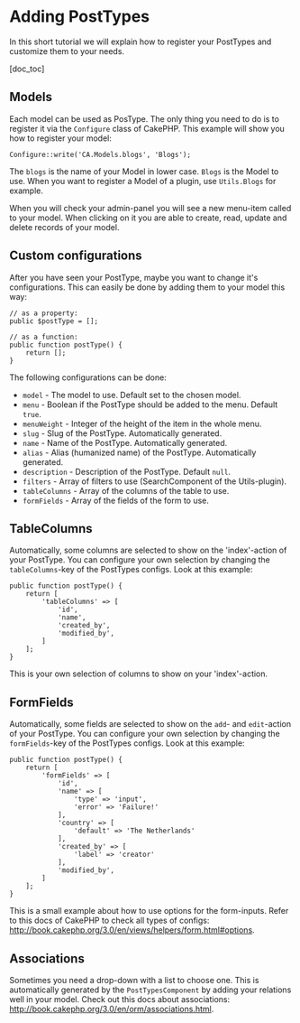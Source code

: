 Adding PostTypes
================

In this short tutorial we will explain how to register your PostTypes and customize them to your needs.

[doc_toc]

Models
------

Each model can be used as PosType. The only thing you need to do is to register it via the `Configure` class of CakePHP.
This example will show you how to register your model:

    Configure::write('CA.Models.blogs', 'Blogs');
    
The `blogs` is the name of your Model in lower case. `Blogs` is the Model to use. When you want to register a Model of a
plugin, use `Utils.Blogs` for example.

When you will check your admin-panel you will see a new menu-item called to your model. When clicking on it you are able
to create, read, update and delete records of your model.

Custom configurations
---------------------

After you have seen your PostType, maybe you want to change it's configurations. This can easily be done by adding them
to your model this way:

    // as a property:
    public $postType = [];
    
    // as a function:
    public function postType() {
        return [];
    }
    
The following configurations can be done:

- `model` - The model to use. Default set to the chosen model.
- `menu` - Boolean if the PostType should be added to the menu. Default `true`.
- `menuWeight` - Integer of the height of the item in the whole menu.
- `slug` - Slug of the PostType. Automatically generated.
- `name` - Name of the PostType. Automatically generated.
- `alias` - Alias (humanized name) of the PostType. Automatically generated.
- `description` - Description of the PostType. Default `null`.
- `filters` - Array of filters to use (SearchComponent of the Utils-plugin).
- `tableColumns` - Array of the columns of the table to use.
- `formFields` - Array of the fields of the form to use.

TableColumns
------------

Automatically, some columns are selected to show on the 'index'-action of your PostType. You can configure your own 
selection by changing the `tableColumns`-key of the PostTypes configs. Look at this example:

    public function postType() {
        return [
            'tableColumns' => [
                'id',
                'name',
                'created_by',
                'modified_by',
            ]
        ];
    }
        
This is your own selection of columns to show on your 'index'-action.

FormFields
----------

Automatically, some fields are selected to show on the `add`- and `edit`-action of your PostType. You can configure your
own selection by changing the `formFields`-key of the PostTypes configs. Look at this example:

    public function postType() {
        return [
            'formFields' => [
                'id',
                'name' => [
                    'type' => 'input',
                    'error' => 'Failure!'
                ],
                'country' => [
                    'default' => 'The Netherlands'
                ],
                'created_by' => [
                    'label' => 'creator'
                ],
                'modified_by',
            ]
        ];
    }
    
This is a small example about how to use options for the form-inputs. Refer to this docs of CakePHP to check all types
of configs: http://book.cakephp.org/3.0/en/views/helpers/form.html#options.

Associations
------------

Sometimes you need a drop-down with a list to choose one. This is automatically generated by the `PostTypesComponent` by
adding your relations well in your model. Check out this docs about associations: 
http://book.cakephp.org/3.0/en/orm/associations.html.

